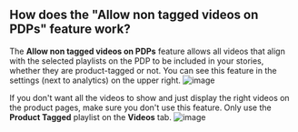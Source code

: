 ## How does the "Allow non tagged videos on PDPs" feature work?

The **Allow non tagged videos on PDPs** feature allows all videos that align with the selected playlists on the PDP to be included in your stories, whether they are product-tagged or not. You can see this feature in the settings (next to analytics) on the upper right.
![image](https://github.com/user-attachments/assets/18119a75-1344-4922-8371-61a0606bfcd8)


If you don't want all the videos to show and just display the right videos on the product pages, make sure you don't use this feature. Only use the **Product Tagged** playlist on the **Videos** tab. 
![image](https://github.com/user-attachments/assets/c2ca06df-46dc-4231-b639-420ec49f70f6)


